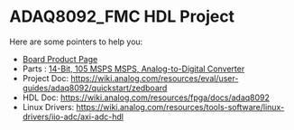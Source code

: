 # ADAQ8092_FMC HDL Project

Here are some pointers to help you:
  * [Board Product Page](https://www.analog.com/adaq8092)
  * Parts : [14-Bit, 105 MSPS MSPS, Analog-to-Digital Converter](https://www.analog.com/adaq8092)
  * Project Doc: https://wiki.analog.com/resources/eval/user-guides/adaq8092/quickstart/zedboard
  * HDL Doc: https://wiki.analog.com/resources/fpga/docs/adaq8092
  * Linux Drivers: https://wiki.analog.com/resources/tools-software/linux-drivers/iio-adc/axi-adc-hdl

